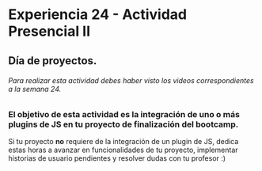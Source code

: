 # Experiencia 24 - Actividad Presencial II
## Día de proyectos.

###### Para realizar esta actividad debes haber visto los videos correspondientes a la semana 24.

### El objetivo de esta actividad es la integración de uno o más plugins de JS en tu proyecto de finalización del bootcamp.

Si tu proyecto **no** requiere de la integración de un plugin de JS, dedica estas horas a avanzar en funcionalidades de tu proyecto, implementar historias de usuario pendientes y resolver dudas con tu profesor :)
